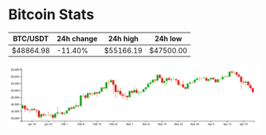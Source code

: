 # Bitcoin Stats

BTC/USDT|24h change|24h high|24h low|
|---|---|---|---|
|$48864.98|-11.40%|$55166.19|$47500.00|

<img src="./chart.svg">
